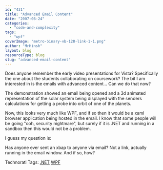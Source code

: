```yaml
---
id: "431"
title: "Advanced Email Content"
date: "2007-03-24"
categories:
  - "code-and-complexity"
tags:
  - "wpf"
coverImage: "metro-binary-vb-128-link-1-1.png"
author: "MrHinsh"
layout: blog
resourceType: blog
slug: "advanced-email-content"
---
```


Does anyone remember the early video presentations for Vista? Specifically the one about the students collaborating on coursework? The bit I am interested in is the emails with advanced content... Can we do that now?

The demonstration showed an email being opened and a 3d animated representation of the solar system being displayed with the senders calculations for getting a probe into orbit of one of the planets.

Now, this looks very much like WPF, and if so then it would be a xaml browser application being hosted in the email. I know that some people will be going "ooh, security nightmare", but surely if it is .NET and running in a sandbox then this would not be a problem.

I guess my question is:

Has anyone ever sent an xbap to anyone via email? Not a link, actually running in the email window. And if so, how?

Technorati Tags: [.NET](http://technorati.com/tags/.NET) [WPF](http://technorati.com/tags/WPF)
